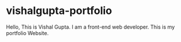 # vishalgupta-portfolio
Hello, This is Vishal Gupta. I am a front-end web developer. This is my portfolio Website.
